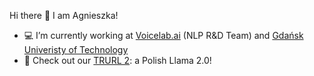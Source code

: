  Hi there 👋 I am Agnieszka! 
- 💻 I’m currently working at [Voicelab.ai](https://voicelab.ai/) (NLP R&D Team) and [Gdańsk Univeristy of Technology](https://pg.edu.pl/en)
- 🤖 Check out our [TRURL 2](https://huggingface.co/Voicelab/trurl-2-13b): a Polish Llama 2.0!
<!--
**AgaMiko/AgaMiko** is a ✨ _special_ ✨ repository because its `README.md` (this file) appears on your GitHub profile.

Here are some ideas to get you started:

- 🌱 I’m currently learning ...
- 🤔 I’m looking for help with ...
- 💬 Ask me about ...
- 📫 How to reach me: ...
- 😄 Pronouns: ...
- ⚡ Fun fact: ...
### [![Stats](https://github-readme-stats.vercel.app/api?username=AgaMiko&show_icons=true&theme=dracula)](https://github-readme-stats.vercel.app/api?username=AgaMiko&show_icons=true&theme=dracula)

-->


